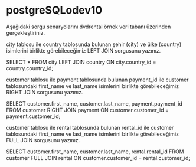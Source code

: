 # postgreSQLodev10

Aşağıdaki sorgu senaryolarını dvdrental örnek veri tabanı üzerinden gerçekleştiriniz.

city tablosu ile country tablosunda bulunan şehir (city) ve ülke (country) isimlerini birlikte görebileceğimiz LEFT JOIN sorgusunu yazınız.

SELECT * FROM city
LEFT JOIN country ON city.country_id = country.country_id;

customer tablosu ile payment tablosunda bulunan payment_id ile customer tablosundaki first_name ve last_name isimlerini birlikte görebileceğimiz RIGHT JOIN sorgusunu yazınız.

SELECT customer.first_name, customer.last_name, payment.payment_id FROM customer
RIGHT JOIN payment ON customer.customer_id = payment.customer_id;

customer tablosu ile rental tablosunda bulunan rental_id ile customer tablosundaki first_name ve last_name isimlerini birlikte görebileceğimiz FULL JOIN sorgusunu yazınız.

SELECT customer.first_name, customer.last_name, rental.rental_id FROM customer
FULL JOIN rental ON customer.customer_id = rental.customer_id;
